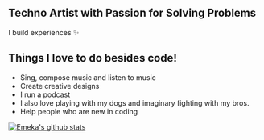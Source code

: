 ## Techno Artist with Passion for Solving Problems

I build experiences ✨

## Things I love to do besides code!

  - Sing, compose music and listen to music
  - Create creative designs
  - I run a podcast
  - I also love playing with my dogs and imaginary fighting with my bros.
  - Help people who are new in coding
  
  [![Emeka's github stats](https://github-readme-stats.vercel.app/api?username=Aliemeka&count_private=true&show_icons=true&theme=tokyonight)](https://github.com/murewaashiru/github-readme-stats)
